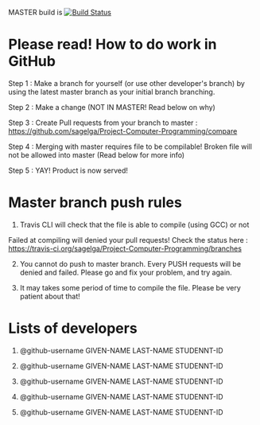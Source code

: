 MASTER build is
[![Build Status](https://travis-ci.org/sagelga/TravisCLITest.svg?branch=master)](https://travis-ci.org/sagelga/TravisCLITest)

# Please read! How to do work in GitHub

Step 1 : Make a branch for yourself (or use other developer's branch) 
by using the latest master branch as your initial branch branching.

Step 2 : Make a change (NOT IN MASTER! Read below on why)

Step 3 : Create Pull requests from your branch to master : 
https://github.com/sagelga/Project-Computer-Programming/compare

Step 4 : Merging with master requires file to be compilable! Broken file will not be allowed into master (Read below for more info)

Step 5 : YAY! Product is now served!

# Master branch push rules
1) Travis CLI will check that the file is able to compile (using GCC) or not

Failed at compiling will denied your pull requests! Check the status here : https://travis-ci.org/sagelga/Project-Computer-Programming/branches

2) You cannot do push to master branch. Every PUSH requests will be denied and failed. Please go and fix your problem, and try again.

3) It may takes some period of time to compile the file. Please be very patient about that!

# Lists of developers
1) @github-username GIVEN-NAME LAST-NAME STUDENNT-ID

2) @github-username GIVEN-NAME LAST-NAME STUDENNT-ID

3) @github-username GIVEN-NAME LAST-NAME STUDENNT-ID

4) @github-username GIVEN-NAME LAST-NAME STUDENNT-ID

5) @github-username GIVEN-NAME LAST-NAME STUDENNT-ID
